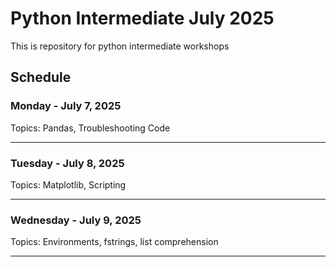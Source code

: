 # Python Intermediate July 2025

This is repository for python intermediate workshops

## Schedule

### Monday - July 7, 2025

Topics: Pandas, Troubleshooting Code

-----

### Tuesday - July 8, 2025

Topics: Matplotlib, Scripting

-----

### Wednesday - July 9, 2025

Topics: Environments, fstrings, list comprehension

-----



